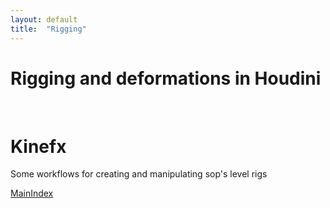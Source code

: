 ```yaml
---
layout: default
title:  "Rigging"
---
```


# Rigging and deformations in Houdini
<br>

# Kinefx

Some workflows for creating and manipulating sop's level rigs

[MainIndex](../../../index.md)